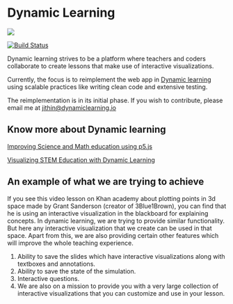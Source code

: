 # Dynamic Learning

<img align="center" src="https://github.com/dynamic-learning/next-client/blob/dev/public/cover.png">

[![Build Status](https://travis-ci.com/dynamic-learning/next-client.svg?branch=dev)](https://travis-ci.com/dynamic-learning/next-client)

Dynamic learning strives to be a platform where teachers and coders collaborate to create lessons that make use of interactive visualizations.

Currently, the focus is to reimplement the web app in [Dynamic learning](https://www.dynamiclearning.io/) using scalable practices like writing clean code and extensive testing.

The reimplementation is in its initial phase. If you wish to contribute, please email me at jithin@dynamiclearning.io

## Know more about Dynamic learning

[Improving Science and Math education using p5.js](https://medium.com/processing-foundation/improving-science-and-math-education-using-p5-js-d434beea465c)

[Visualizing STEM Education with Dynamic Learning](https://medium.com/processing-foundation/visualizing-stem-education-with-dynamic-learning-4106748c6fcd)

## An example of what we are trying to achieve

If you see this video lesson on Khan academy about plotting points in 3d space made by Grant Sanderson (creator of 3Blue1Brown), you can find that he is using an interactive visualization in the blackboard for explaining concepts. In dynamic learning, we are trying to provide similar functionality. But here any interactive visualization that we create can be used in that space. Apart from this, we are also providing certain other features which will improve the whole teaching experience.
1. Ability to save the slides which have interactive visualizations along with textboxes and annotations.
2. Ability to save the state of the simulation.
3. Interactive questions.
4. We are also on a mission to provide you with a very large collection of interactive visualizations that you can customize and use in your lesson.
